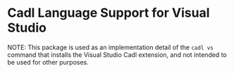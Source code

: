 # Cadl Language Support for Visual Studio

NOTE: This package is used as an implementation detail of the `cadl vs`
command that installs the Visual Studio Cadl extension, and not intended to
be used for other purposes.
